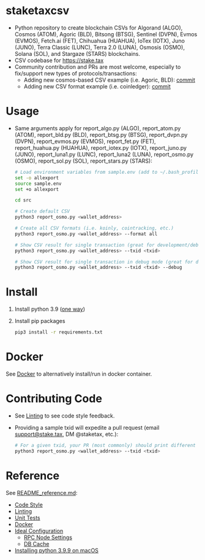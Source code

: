 
# staketaxcsv

* Python repository to create blockchain CSVs for Algorand (ALGO), Cosmos (ATOM), Agoric (BLD), Bitsong (BTSG),
  Sentinel (DVPN), Evmos (EVMOS), Fetch.ai (FET), Chihuahua (HUAHUA), IoTex (IOTX), Juno (JUNO), Terra Classic (LUNC),
  Terra 2.0 (LUNA), Osmosis (OSMO), Solana (SOL), and Stargaze (STARS) blockchains. 
* CSV codebase for <https://stake.tax>
* Community contribution and PRs are most welcome, especially to fix/support new types of
  protocols/transactions:
  * Adding new cosmos-based CSV example (i.e. Agoric, BLD): [commit](https://github.com/hodgerpodger/staketaxcsv/commit/ff8af30b85ea4416504d043723e91f3edf5c7ee1) 
  * Adding new CSV format example (i.e. coinledger): [commit](https://github.com/hodgerpodger/staketaxcsv/commit/105b9e50dc08349dc750fd2e3f99298c369b543e) 
  
# Usage

* Same arguments apply for report_algo.py (ALGO), report_atom.py (ATOM), report_bld.py (BLD), report_btsg.py (BTSG),
  report_dvpn.py (DVPN), report_evmos.py (EVMOS), report_fet.py (FET), report_huahua.py (HUAHUA), 
  report_iotex.py (IOTX), report_juno.py (JUNO), report_luna1.py (LUNC), report_luna2 (LUNA),  report_osmo.py (OSMO), 
  report_sol.py (SOL), report_stars.py (STARS):

  ```sh
  # Load environment variables from sample.env (add to ~/.bash_profile or ~/.bashrc to avoid doing every time)
  set -o allexport
  source sample.env
  set +o allexport
  
  cd src
  
  # Create default CSV
  python3 report_osmo.py <wallet_address>
  
  # Create all CSV formats (i.e. koinly, cointracking, etc.)
  python3 report_osmo.py <wallet_address> --format all
  
  # Show CSV result for single transaction (great for development/debugging)
  python3 report_osmo.py <wallet_address> --txid <txid>
  
  # Show CSV result for single transaction in debug mode (great for development/debugging)
  python3 report_osmo.py <wallet_address> --txid <txid> --debug
  ```
  
  

# Install

  1. Install python 3.9 ([one way](README_reference.md#installing-python-39-on-macos))
  1. Install pip packages

     ```sh
     pip3 install -r requirements.txt
     ```

# Docker

See [Docker](README_reference.md#docker) to alternatively install/run in docker container.

# Contributing Code

* See [Linting](README_reference.md#linting) to see code style feedback.
* Providing a sample txid will expedite a pull request (email support@stake.tax,
  DM @staketax, etc.):

  ```sh
  # For a given txid, your PR (most commonly) should print different output before/after:
  python3 report_osmo.py <wallet_address> --txid <txid>
  ```

# Reference

See [README_reference.md](README_reference.md):

* [Code Style](README_reference.md#code-style)
* [Linting](README_reference.md#linting)
* [Unit Tests](README_reference.md#unit-tests)
* [Docker](README_reference.md#docker)
* [Ideal Configuration](README_reference.md#ideal-configuration)
  * [RPC Node Settings](README_reference.md#rpc-node-settings)
  * [DB Cache](README_reference.md#db-cache)
* [Installing python 3.9.9 on macOS](README_reference.md#installing-python-39-on-macos)
